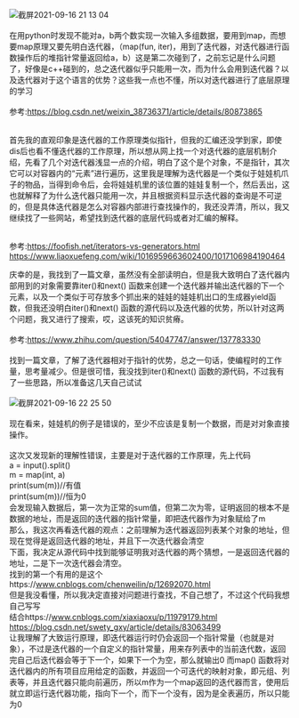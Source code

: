   
  ![截屏2021-09-16 21 13 04](https://user-images.githubusercontent.com/74129445/133618489-c29adefe-9447-49df-b51e-2b6cab8ce102.png)</br></br>
在用python时发现不能对a，b两个数实现一次输入多组数据，要用到map，而想要map原理又要先明白迭代器，（map(fun, iter)，用到了迭代器，对迭代器进行函数操作后的堆指针常量返回给a，b）这是第二次碰到了，之前忘记是什么问题了，好像是c++碰到的，总之迭代器似乎只能用一次，而为什么会用到迭代器？以及迭代器对于这个语言的优势？这些我一点也不懂，所以对迭代器进行了底层原理的学习</br></br>
  参考:https://blog.csdn.net/weixin_38736371/article/details/80873865</br></br>

  首先我的直观印象是迭代器的工作原理类似指针，但我的汇编还没学到家，即使dis后也看不懂迭代器的工作原理，所以想从网上找一个对迭代器的底层机制介绍，先看了几个对迭代器浅显一点的介绍，明白了这个是个对象，不是指针，其次它可以对容器内的“元素”进行遍历，这里我是理解为迭代器是一个类似于娃娃机爪子的物品，当得到命令后，会将娃娃机里的该位置的娃娃复制一个，然后丢出，这也就解释了为什么迭代器只能用一次，并且根据资料显示迭代器的查询是不可逆的，但是具体迭代器是怎么对容器内部进行查找操作的，我还没弄清，所以，我又继续找了一些网站，希望找到迭代器的底层代码或者对汇编的解释。</br></br>
  
  参考:https://foofish.net/iterators-vs-generators.html</br>
  https://www.liaoxuefeng.com/wiki/1016959663602400/1017106984190464</br>
  
  庆幸的是，我找到了一篇文章，虽然没有全部读明白，但是我大致明白了迭代器内部用到的对象需要靠iter()和next() 函数来创建一个迭代器并输出迭代器的下一个元素，以及一个类似于可存放多个抓出来的娃娃的娃娃机出口的生成器yield函数，但我还没明白iter()和next() 函数的源代码以及迭代器的优势，所以针对这两个问题，我又进行了搜索，哎，这该死的知识贫瘠。</br></br>
  参考:https://www.zhihu.com/question/54047747/answer/137783330</br></br>
  找到一篇文章，了解了迭代器相对于指针的优势，总之一句话，使编程时的工作量，思考量减少。但是很可惜，我没找到iter()和next() 函数的源代码，不过我有了一些思路，所以准备这几天自己试试</br></br>
  ![截屏2021-09-16 22 25 50](https://user-images.githubusercontent.com/74129445/133630063-0d561a34-5d59-481c-ade7-53fad045f12b.png)</br></br>
现在看来，娃娃机的例子是错误的，至少不应该是复制一个数据，而是对对象直接操作。</br></br>
这次又发现新的理解性错误，主要是对于迭代器的工作原理，先上代码</br>
a = input().split()</br>
m = map(int, a)</br>
print(sum(m))//有值</br>
print(sum(m))//恒为0</br>
会发现输入数据后，第一次为正常的sum值，但第二次为零，证明返回的根本不是数据的地址，而是返回的迭代器的指针常量，即把迭代器作为对象赋给了m</br>
那么，我这次再看迭代器的观点：之前理解为迭代器返回列表某个对象的地址，但现在觉得是返回迭代器的地址，并且下一次迭代器会清空</br>
下面，我决定从源代码中找到能够证明我对迭代器的两个猜想，一是返回迭代器的地址，二是下一次迭代器会清空。　</br>
找到的第一个有用的是这个https://www.cnblogs.com/chenweilin/p/12692070.html</br>
但是我没看懂，所以我决定直接对问题进行查找，不自己想了，不过这个代码我想自己写写</br>
结合https://www.cnblogs.com/xiaxiaoxu/p/11979179.html</br>
https://blog.csdn.net/swety_gxy/article/details/83063499</br>
让我理解了大致运行原理，即迭代器运行时仍会返回一个指针常量（也就是对象），不过是迭代器的一个自定义的指针常量，用来存列表中的当前迭代数，返回完自己后迭代器会等于下一个，如果下一个为空，那么就输出0
而map() 函数将对迭代器内的所有项目应用给定的函数，并返回一个可迭代的映射对象，即元组、列表等，并且迭代器只能向前遍历，所以m作为一个map返回的迭代器而言，使用后就立即运行迭代器功能，指向下一个，而下一个没有，因为是全表遍历，所以只能为0
